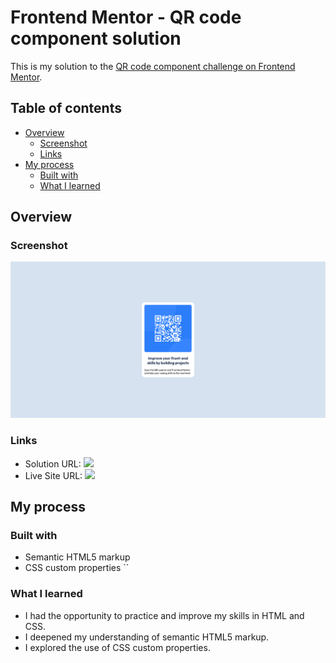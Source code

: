 # Frontend Mentor - QR code component solution

This is my solution to the [QR code component challenge on Frontend Mentor](https://www.frontendmentor.io/challenges/qr-code-component-iux_sIO_H).

## Table of contents

- [Overview](#overview)
  - [Screenshot](#screenshot)
  - [Links](#links)
- [My process](#my-process)
  - [Built with](#built-with)
  - [What I learned](#what-i-learned)

## Overview

### Screenshot

![](./images/screenshot.png)

### Links

- Solution URL: ![](https://www.frontendmentor.io/solutions/html-css-21QeB0pN5M)
- Live Site URL: ![](https://maorbezalel.github.io/qr-code-component/)

## My process

### Built with

- Semantic HTML5 markup
- CSS custom properties
``
### What I learned

- I had the opportunity to practice and improve my skills in HTML and CSS.
- I deepened my understanding of semantic HTML5 markup.
- I explored the use of CSS custom properties.
